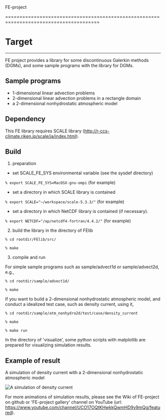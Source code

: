 FE-project 

=======================================================================================

# Target
-----------------------------------------------------------------------------------------
FE project provides a library for some discontinuous Galerkin methods (DGMs), 
and some sample programs with the library for DGMs. 

Sample programs
-----------------------------------------------------------------------------------------
* 1-dimensional linear advection problems
* 2-dimensional linear advection problems in a rectangle domain
* a 2-dimensional nonhydrostatic atmospheric model

Dependency
----------------------------------------------------------------------------------------
This FE library requires SCALE library (http://r-ccs-climate.riken.jp/scale/ja/index.html). 

Build
----------------------------------------------------------------------------------------
1. preparation
  - set SCALE_FE_SYS environmental variable (see the sysdef directory)

  `% export SCALE_FE_SYS=MacOSX-gnu-ompi`   (for example)

  - set a directory in which SCALE library is contained

  `% export SCALE="~/workspace/scale-5.3.3/"`   (for example)

  - set a directory in which NetCDF library is contained (if necessary).
    
  `% export NETCDF="/ap/netcdf4-fortran/4.4.2/"`   (for example)

2. build the library in the directory of FElib

 `% cd rootdir/FElib/src/`

 `% make`

3. compile and run 

 For simple sample programs such as sample/advect1d or sample/advect2d, 
 e.g.,
 
 `% cd rootdir/sample/advect1d/`

 `% make`

 If you want to build a 2-dimensional nonhydrostatic atmospheric model, 
 and conduct a idealized test case, such as density current, using it, 
 
 `% cd rootdir/sample/atm_nonhydro2d/test/case/density_current`

 `% make`

 `% make run`

 In the directory of 'visualize', some python scripts with matplotlib 
 are prepared for visualizing simulation results. 

Example of result
----------------------------------------------------------------------------------------
 
A simulation of density current with a 2-dimensional nonhydrostatic atmospheric model

![A simulation of density current](https://github.com/ywkawai/FE-projet/wiki/gallery/atm_nohydro2d/density_current/density_current.gif)

 For more animations of simulation results, please see the Wiki of FE-project on github or 'FE-project gallery' channel on YouTube (url: https://www.youtube.com/channel/UCO17OQtKHwkkQwmHD9y9mQg/featured). 


